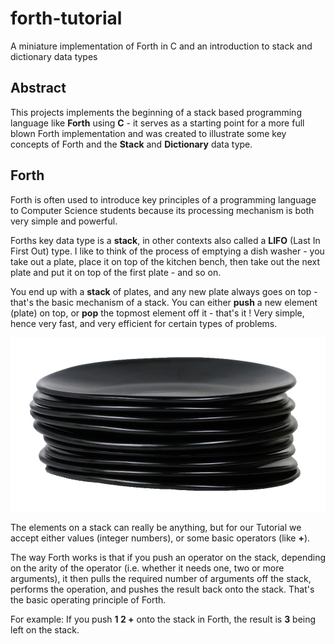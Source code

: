 # forth-tutorial
A miniature implementation of Forth in C and an introduction to stack and dictionary data types

## Abstract

This projects implements the beginning of a stack based programming language like **Forth** using **C** - it serves as a starting point for a more full blown Forth implementation and was created to illustrate some key concepts of Forth and the **Stack** and **Dictionary** data type.

## Forth

Forth is often used to introduce key principles of a programming language to Computer Science students because its processing mechanism is both very simple and powerful.

Forths key data type is a **stack**, in other contexts also called a **LIFO** (Last In First Out) type. I like to think of the process of emptying a dish washer - you take out a plate, place it on top of the kitchen bench, then take out the next plate and put it on top of the first plate - and so on.

You end up with a **stack** of plates, and any new plate always goes on top - that's the basic mechanism of a stack. You can either **push** a new element (plate) on top, or **pop** the topmost element off it - that's it ! Very simple, hence very fast, and very efficient for certain types of problems.

![Stack of Plates](https://github.com/patsch/forth-tutorial/blob/main/stack_of_plates.png)

The elements on a stack can really be anything, but for our Tutorial we accept either values (integer numbers), or some basic operators (like **+**).

The way Forth works is that if you push an operator on the stack, depending on the arity of the operator (i.e. whether it needs one, two or more arguments), it then pulls the required number of arguments off the stack, performs the operation, and pushes the result back onto the stack. That's the basic operating principle of Forth.

For example: If you push **1 2 +** onto the stack in Forth, the result is **3** being left on the stack.


